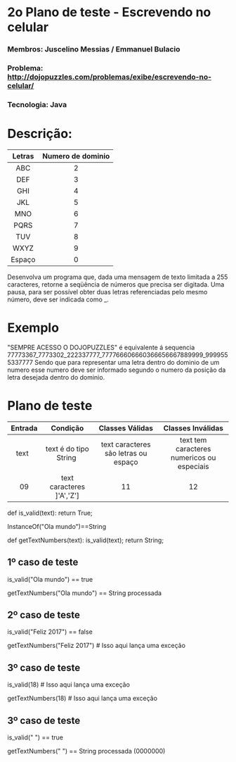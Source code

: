 # 2o Plano de teste - Escrevendo no celular
### Membros: Juscelino Messias / Emmanuel Bulacio
### Problema: http://dojopuzzles.com/problemas/exibe/escrevendo-no-celular/
### Tecnologia: Java

# Descrição:
Letras | Numero de dominio
:-----: | :------:
ABC    |  2 
DEF    |  3 
GHI    |  4 
JKL    |  5 
MNO    |  6 
PQRS    |  7 
TUV    |  8 
WXYZ   |  9 
Espaço | 0 

Desenvolva um programa que, dada uma mensagem de texto limitada a 255 caracteres, retorne a seqüência de números que precisa ser digitada. Uma pausa, para ser possível obter duas letras referenciadas pelo mesmo número, deve ser indicada como _.

# Exemplo
"SEMPRE ACESSO O DOJOPUZZLES" é equivalente á sequencia 77773367_7773302_222337777_777766606660366656667889999_9999555337777
Sendo que para representar uma letra dentro do dominio de um numero esse numero deve ser informado segundo o numero da posição da letra desejada dentro do dominio.


# Plano de teste

Entrada | Condição | Classes Válidas | Classes Inválidas
:-----: | :------: | :-------------: | :---------------:
  text  | text é do tipo String  | text caracteres são letras ou espaço | text tem caracteres numericos ou especiais
  09    |    text caracteres ]'A','Z']   |        11       |         12
  
def is_valid(text):
  return True;
  
 InstanceOf("Ola mundo")==String
 
 def getTextNumbers(text):
    is_valid(text);
    return String;

## 1º caso de teste

is_valid("Ola mundo") == true

getTextNumbers("Ola mundo") == String processada

## 2º caso de teste
is_valid("Feliz 2017") == false

getTextNumbers("Feliz 2017")  # Isso aqui lança uma exceção

## 3º caso de teste
 is_valid(18)  # Isso aqui lança uma exceção
 
 getTextNumbers(18)  # Isso aqui lança uma exceção

## 3º caso de teste
is_valid("       ") == true

getTextNumbers("       ") == String processada (0000000)
